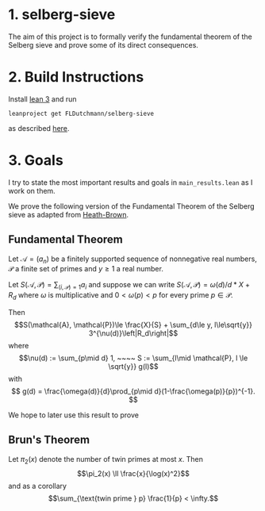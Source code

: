 # 1. selberg-sieve

The aim of this project is to formally verify the fundamental theorem of the Selberg sieve and prove some of its direct consequences.

# 2. Build Instructions 
Install [lean 3](https://leanprover-community.github.io/get_started.html) and run 

`leanproject get FLDutchmann/selberg-sieve`

as described [here](https://leanprover-community.github.io/leanproject.html).

# 3. Goals
I try to state the most important results and goals in `main_results.lean` as I work on them.


We prove the following version of the Fundamental Theorem of the Selberg sieve as adapted from [Heath-Brown](https://arxiv.org/abs/math/0209360).

## Fundamental Theorem 
Let $\mathcal{A} = (a_n)$ be a finitely supported sequence of nonnegative real numbers, $\mathcal{P}$ a finite set of primes and $y\ge 1$ a real number. 

Let $S(\mathcal{A}, \mathcal{P}) = \sum_{(i, \mathcal{P})=1} a_i$ and suppose we can write $S(\mathcal{A}, \mathcal{P}) = \omega(d)/d * X + R_d$ where $\omega$ is multiplicative and $0 < \omega(p) < p$ for every prime $p \in \mathcal{P}$.

Then 
$$S(\mathcal{A}, \mathcal{P})\le \frac{X}{S} + \sum_{d\le y, l\le\sqrt{y}} 3^{\nu(d)}\left|R_d\right|$$
where 
$$\nu(d) := \sum_{p\mid d} 1, ~~~~ S := \sum_{l\mid \mathcal{P}, l \le \sqrt{y}} g(l)$$
with
$$ g(d) = \frac{\omega(d)}{d}\prod_{p\mid d}(1-\frac{\omega(p)}{p})^{-1}. $$

We hope to later use this result to prove

## Brun's Theorem
Let $\pi_2(x)$ denote the number of twin primes at most $x$. Then 
$$\pi_2(x) \ll \frac{x}{\log(x)^2}$$
and as a corollary
$$\sum_{\text{twin prime } p} \frac{1}{p} < \infty.$$
